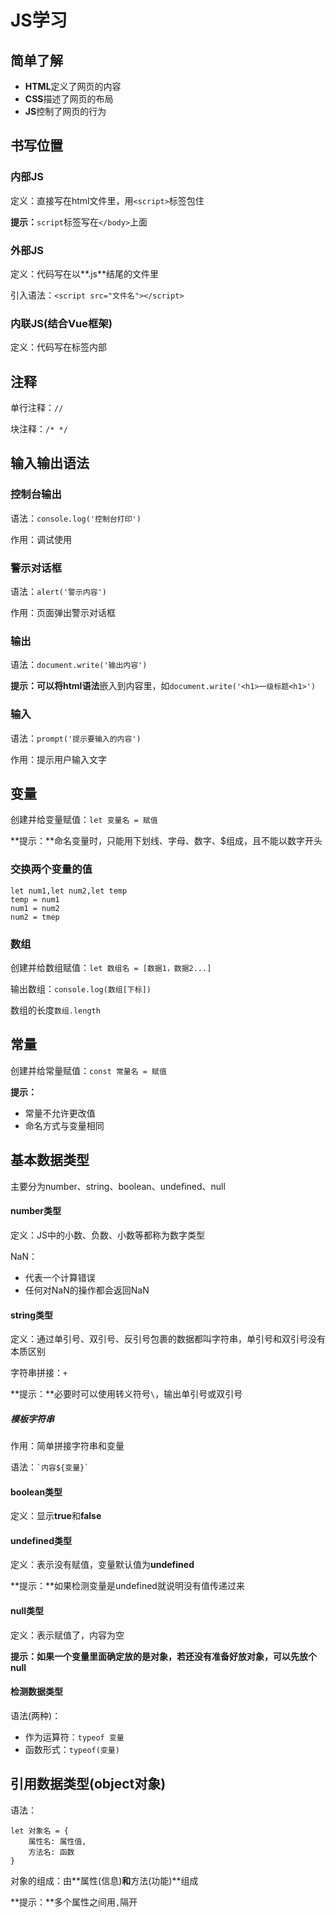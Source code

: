 # JS学习

## 简单了解

+ **HTML**定义了网页的内容
+ **CSS**描述了网页的布局
+ **JS**控制了网页的行为



## 书写位置

### 内部JS

定义：直接写在html文件里，用``<script>``标签包住

**提示：**``script``标签写在``</body>``上面

### 外部JS

定义：代码写在以**.js**结尾的文件里

引入语法：``<script src="文件名"></script>``

### 内联JS(结合Vue框架)

定义：代码写在标签内部



## 注释

单行注释：``//``

块注释：``/* */``



## 输入输出语法

### 控制台输出

语法：``console.log('控制台打印')``

作用：调试使用

### 警示对话框

语法：``alert('警示内容')``

作用：页面弹出警示对话框

### 输出

语法：``document.write('输出内容')``

**提示：**可以将**html语法**嵌入到内容里，如``document.write('<h1>一级标题<h1>')``

### 输入

语法：``prompt('提示要输入的内容')``

作用：提示用户输入文字



## 变量

创建并给变量赋值：``let 变量名 = 赋值``

**提示：**命名变量时，只能用下划线、字母、数字、$组成，且不能以数字开头

### 交换两个变量的值

```
let num1,let num2,let temp
temp = num1
num1 = num2
num2 = tmep
```

### 数组

创建并给数组赋值：``let 数组名 = [数据1，数据2...]``

输出数组：``console.log(数组[下标])``

数组的长度``数组.length``



## 常量

创建并给常量赋值：``const 常量名 = 赋值``

**提示：**

+ 常量不允许更改值
+ 命名方式与变量相同



## 基本数据类型

主要分为number、string、boolean、undefined、null

#### number类型

定义：JS中的小数、负数、小数等都称为数字类型

NaN：

+ 代表一个计算错误
+ 任何对NaN的操作都会返回NaN

#### string类型

定义：通过单引号、双引号、反引号包裹的数据都叫字符串，单引号和双引号没有本质区别

字符串拼接：``+``

**提示：**必要时可以使用转义符号``\``，输出单引号或双引号

##### 模板字符串

作用：简单拼接字符串和变量

语法：``` `内容${变量}` ```

#### boolean类型

定义：显示**true**和**false**

#### undefined类型

定义：表示没有赋值，变量默认值为**undefined**

**提示：**如果检测变量是undefined就说明没有值传递过来

#### null类型

定义：表示赋值了，内容为空

**提示：**如果一个变量里面确定放的是对象，若还没有准备好放对象，可以先放个**null**

#### 检测数据类型

语法(两种)：

+ 作为运算符：``typeof 变量``
+ 函数形式：``typeof(变量)``



## 引用数据类型(object对象)

语法：

```
let 对象名 = {
	属性名: 属性值,
	方法名: 函数
}
```

对象的组成：由**属性(信息)**和**方法(功能)**组成

**提示：**多个属性之间用``,``隔开

